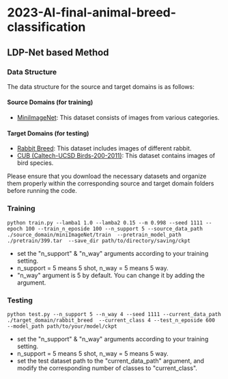 # 2023-AI-final-animal-breed-classification

## LDP-Net based Method

### Data Structure

The data structure for the source and target domains is as follows:

#### Source Domains (for training)
- [MiniImageNet](https://drive.google.com/file/d/1uxpnJ3Pmmwl-6779qiVJ5JpWwOGl48xt/view?usp=sharing): This dataset consists of images from various categories.

#### Target Domains (for testing)
- [Rabbit Breed](https://drive.google.com/file/d/1XBwGkHBAwnKVmjD4DxwBv4dgsufzMlx5/view?usp=sharing): This dataset includes images of different rabbit.
- [CUB (Caltech-UCSD Birds-200-2011)](https://data.caltech.edu/records/65de6-vp158/files/CUB_200_2011.tgz?download=1): This dataset contains images of bird species.

Please ensure that you download the necessary datasets and organize them properly within the corresponding source and target domain folders before running the code.

### Training

```
python train.py --lamba1 1.0 --lamba2 0.15 --m 0.998 --seed 1111 --epoch 100 --train_n_eposide 100 --n_support 5 --source_data_path ./source_domain/miniImageNet/train  --pretrain_model_path  ./pretrain/399.tar  --save_dir path/to/directory/saving/ckpt
```
- set the "n_support" & "n_way" arguments according to your training setting.
- n_support = 5 means 5 shot, n_way = 5 means 5 way.
- "n_way" argument is 5 by default. You can change it by adding the argument. 


### Testing

```
python test.py --n_support 5 --n_way 4 --seed 1111 --current_data_path ./target_domain/rabbit_breed  --current_class 4 --test_n_eposide 600  --model_path path/to/your/model/ckpt
```
- set the "n_support" & "n_way" arguments according to your training setting.
- n_support = 5 means 5 shot, n_way = 5 means 5 way.
- set the test dataset path to the "current_data_path" argument, and modify the corresponding number of classes to "current_class".
